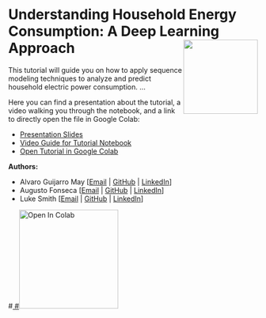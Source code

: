 # Understanding Household Energy Consumption: A Deep Learning Approach <img src="https://upload.wikimedia.org/wikipedia/commons/thumb/2/23/Hertie_School_of_Governance_logo.svg/1200px-Hertie_School_of_Governance_logo.svg.png" width="150px" align="right" />

This tutorial will guide you on how to apply sequence modeling techniques to analyze and predict household electric power consumption. ...

Here you can find a presentation about the tutorial, a video walking you through the notebook, and a link to directly open the file in Google Colab:

* [Presentation Slides]()
* [Video Guide for Tutorial Notebook]()
* [Open Tutorial in Google Colab](xxxxxxxxxxxxxxx)

**Authors:**

*   Alvaro Guijarro May [[Email](mailto:a.guijarro@students.hertie-school.org) | [GitHub](https://github.com/Alvaroguijarro97) | [LinkedIn](https://www.linkedin.com/in/alvarojoseguijarromay/)]
*   Augusto Fonseca [[Email](mailto:a.fonseca@students.hertie-school.org) | [GitHub](https://github.com/augustofonseca25) | [LinkedIn](https://www.linkedin.com/in/augustofonseca-brazil)]
*   Luke Smith [[Email](mailto:j.halkenhaeusser@students.hertie-school.org) | [GitHub](https://github.com/lasmit17) | [LinkedIn](https://www.linkedin.com/in/luke-a-smith/)]

#<a href="XXXXXXXXXXXXXX" target="_parent">
#<img src="https://colab.research.google.com/assets/colab-badge.svg" alt="Open In Colab" width="200px"/></a>
